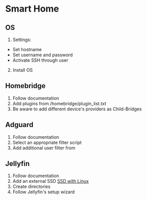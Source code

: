 # Smart Home

## OS
1. Settings:
 - Set hostname
 - Set username and password
 - Activate SSH through user
2. Install OS

## Homebridge
1. Follow documentation
2. Add plugins from /homebridge/plugin_list.txt
3. Be aware to add different device's providers as Child-Bridges

## Adguard
1. Follow documentation
2. Select an appropriate filter script
3. Add additional user filter from [](https://github.com/simonschork/smarthome/blob/main/adguard/benutzerdefinierte_filterregeln.txt)

## Jellyfin
1. Follow documentation
2. Add an external SSD [SSD with Linux](https://www.cnmemory.de/ssd-festplatte-formatieren-einfache-anleitung/)
3. Create directories
4. Follow Jellyfin's setup wizard
